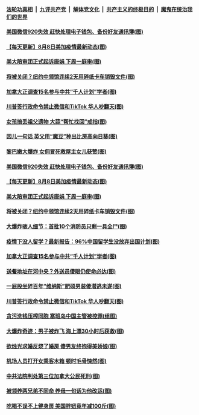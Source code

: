

####  [法轮功真相](../../../../basic/blob/master/README.md?t=08090702) &nbsp;|&nbsp; [九评共产党](../../../../9ping.md/blob/master/README.md?t=08090702) &nbsp;|&nbsp; [解体党文化](../../../../jtdwh.md/blob/master/README.md?t=08090702)  &nbsp;|&nbsp; [共产主义的终极目的](../../../../gczydzjmd.md/blob/master/README.md?t=08090702) &nbsp;|&nbsp; [魔鬼在统治我们的世界](../../../../mgztzwmdsj.md/blob/master/README.md?t=08090702) 

#### [美国微信920失效 赶快处理电子钱包、备份好友通讯簿(图)](../pages/p3/942299.md?t=08090702) 

#### [【每天更新】8月8日美加疫情最新动态(图)](../pages/p3/941940.md?t=08090702) 

#### [美大陪审团正式起诉唐娟 下周一庭审(图)](../pages/p3/942248.md?t=08090702) 

#### [将被关闭？纽约中领馆连续2天用碎纸卡车销毁文件(图)](../pages/p3/942241.md?t=08090702) 

#### [加拿大正调查15名参与中共“千人计划”学者(图)](../pages/p3/942229.md?t=08090702) 

#### [川普签行政命令禁止微信和TikTok 华人吵翻天(图)](../pages/p3/942196.md?t=08090702) 

#### [女孩搞丢祖父遗物 大蒜“帮忙找回”戒指(图)](../pages/p3/941846.md?t=08090702) 

#### [因儿一句话 英父用“魔豆”种出比房高向日葵(图)](../pages/p3/942308.md?t=08090702) 

#### [黎巴嫩大爆炸 女佣冒死救屋主女儿获赞(图)](../pages/p3/942302.md?t=08090702) 

#### [美国微信920失效 赶快处理电子钱包、备份好友通讯簿(图)](../pages/p3/942299.md?t=08090702) 

#### [【每天更新】8月8日美加疫情最新动态(图)](../pages/p3/941940.md?t=08090702) 

#### [美大陪审团正式起诉唐娟 下周一庭审(图)](../pages/p3/942248.md?t=08090702) 

#### [将被关闭？纽约中领馆连续2天用碎纸卡车销毁文件(图)](../pages/p3/942241.md?t=08090702) 

#### [大爆炸骇人细节：首批10个消防员只剩一具全尸(图)](../pages/p3/942232.md?t=08090702) 

#### [疫情下没人留学？最新报告：96%中国留学生没放弃出国计划(图)](../pages/p3/942227.md?t=08090702) 

#### [加拿大正调查15名参与中共“千人计划”学者(图)](../pages/p3/942229.md?t=08090702) 

#### [送餐地址在河中央？外送员傻眼仍使命必达(图)](../pages/p3/942214.md?t=08090702) 

#### [一屁股坐碎百年“维纳斯”肥硕男装傻潜逃未遂(图)](../pages/p3/942160.md?t=08090702) 

#### [川普签行政命令禁止微信和TikTok 华人吵翻天(图)](../pages/p3/942196.md?t=08090702) 

#### [贪污洗钱压榨同胞 塞班岛中国主管被控罪(组图)](../pages/p3/942143.md?t=08090702) 

#### [大爆炸奇迹：男子被炸飞 海上漂30小时后获救(图)](../pages/p3/942106.md?t=08090702) 

#### [欲烛光求婚反烧了婚房 傻男友终抱得美娇娘(图)](../pages/p3/942109.md?t=08090702) 

#### [机场人员打开女乘客木箱 顿时毛骨悚然(图)](../pages/p3/942102.md?t=08090702) 

#### [中共法院判处第三位加拿大公民死刑(图)](../pages/p3/942099.md?t=08090702) 

#### [被领养两兄弟不同命 养母一句话为他改运(图)](../pages/p3/942101.md?t=08090702) 

#### [吃喝不误不上健身房 美国胖妞竟年减100斤(图)](../pages/p3/942098.md?t=08090702) 

